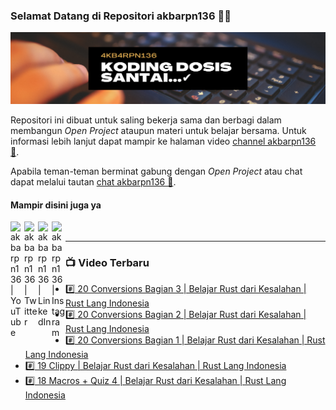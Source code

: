 ### Selamat Datang di Repositori akbarpn136 🙏🏻

![akbarpn136](4kb4rpn136.png)

Repositori ini dibuat untuk saling bekerja sama dan berbagi dalam membangun _Open Project_ ataupun materi untuk belajar 
bersama. Untuk informasi lebih lanjut dapat mampir ke halaman video 
[channel akbarpn136 🎥](https://youtube.com/user/akbarpn136).

Apabila teman-teman berminat gabung dengan _Open Project_ atau chat dapat melalui tautan 
[chat akbarpn136 💬](https://discord.gg/7dTG9sg).

#### Mampir disini juga ya
[<img align="left" alt="akbarpn136 | YouTube" width="22px" src="https://cdn.jsdelivr.net/npm/simple-icons@v3/icons/youtube.svg" />][youtube]
[<img align="left" alt="akbarpn136 | Twitter" width="22px" src="https://cdn.jsdelivr.net/npm/simple-icons@v3/icons/twitter.svg" />][twitter]
[<img align="left" alt="akbarpn136 | LinkedIn" width="22px" src="https://cdn.jsdelivr.net/npm/simple-icons@v3/icons/linkedin.svg" />][linkedin]
[<img align="left" alt="akbarpn136 | Instagram" width="22px" src="https://cdn.jsdelivr.net/npm/simple-icons@v3/icons/instagram.svg" />][instagram]

[twitter]: https://twitter.com/akbarpn136
[youtube]: https://www.youtube.com/user/akbarpn136
[instagram]: https://instagram.com/akbarpn136
[linkedin]: https://www.linkedin.com/in/arizal-akbar-zikri-63461458/

<br />

---

### 📺 Video Terbaru
<!-- YOUTUBE:START -->
- [#️⃣ 20 Conversions Bagian 3 | Belajar Rust dari Kesalahan | Rust Lang Indonesia](https://www.youtube.com/watch?v=T5QoN8wWA3g)
- [#️⃣ 20 Conversions Bagian 2 | Belajar Rust dari Kesalahan | Rust Lang Indonesia](https://www.youtube.com/watch?v=vCGGzCLxAPU)
- [#️⃣ 20 Conversions Bagian 1 | Belajar Rust dari Kesalahan | Rust Lang Indonesia](https://www.youtube.com/watch?v=ljL8cDwqjfA)
- [#️⃣ 19 Clippy | Belajar Rust dari Kesalahan | Rust Lang Indonesia](https://www.youtube.com/watch?v=VxjnaONK77s)
- [#️⃣ 18 Macros + Quiz 4 | Belajar Rust dari Kesalahan | Rust Lang Indonesia](https://www.youtube.com/watch?v=3DZa-mOpnew)
<!-- YOUTUBE:END -->

